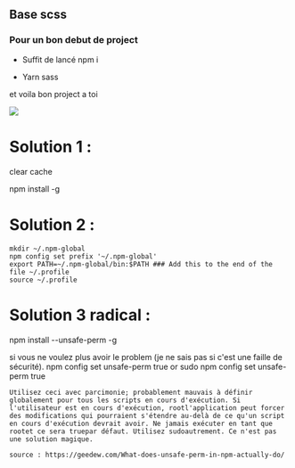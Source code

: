 ## Base scss 

### Pour un bon debut de project 

- Suffit de lancé npm i

- Yarn sass 

<p> et voila bon project a toi </p>

<a><img src="https://github.com/Enzo2911/Bonne-Base-Pour-Mes-Project/blob/main/Bonne%20Base%20SCSS/Bug__-removebg-preview.png"></a>

<h1> Solution 1 : </h1>

clear cache 

npm install -g <module>

<h1> Solution 2 : </h1>

```
mkdir ~/.npm-global
npm config set prefix '~/.npm-global'
export PATH=~/.npm-global/bin:$PATH ### Add this to the end of the file ~/.profile
source ~/.profile
``` 

<h1> Solution 3 radical : </h1>

npm install --unsafe-perm -g <module>

si vous ne voulez plus avoir le problem (je ne sais pas si c'est une faille de sécurité).
npm config set unsafe-perm true
or sudo npm config set unsafe-perm true

```
Utilisez ceci avec parcimonie; probablement mauvais à définir globalement pour tous les scripts en cours d'exécution. Si l'utilisateur est en cours d'exécution, rootl'application peut forcer des modifications qui pourraient s'étendre au-delà de ce qu'un script en cours d'exécution devrait avoir. Ne jamais exécuter en tant que rootet ce sera truepar défaut. Utilisez sudoautrement. Ce n'est pas une solution magique.

source : https://geedew.com/What-does-unsafe-perm-in-npm-actually-do/
```

